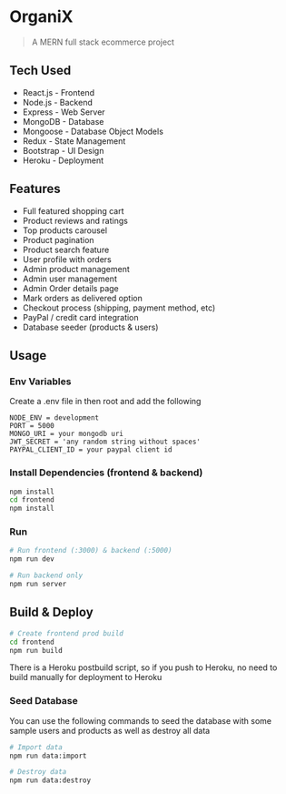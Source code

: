 # OrganiX

> A MERN full stack ecommerce project

## Tech Used

- React.js - Frontend
- Node.js - Backend
- Express - Web Server
- MongoDB - Database
- Mongoose - Database Object Models
- Redux - State Management
- Bootstrap - UI Design
- Heroku - Deployment

## Features

- Full featured shopping cart
- Product reviews and ratings
- Top products carousel
- Product pagination
- Product search feature
- User profile with orders
- Admin product management
- Admin user management
- Admin Order details page
- Mark orders as delivered option
- Checkout process (shipping, payment method, etc)
- PayPal / credit card integration
- Database seeder (products & users)

## Usage

### Env Variables

Create a .env file in then root and add the following

```
NODE_ENV = development
PORT = 5000
MONGO_URI = your mongodb uri
JWT_SECRET = 'any random string without spaces'
PAYPAL_CLIENT_ID = your paypal client id
```

### Install Dependencies (frontend & backend)

```bash
npm install
cd frontend
npm install
```

### Run

```bash
# Run frontend (:3000) & backend (:5000)
npm run dev

# Run backend only
npm run server
```

## Build & Deploy

```bash
# Create frontend prod build
cd frontend
npm run build
```

There is a Heroku postbuild script, so if you push to Heroku, no need to build manually for deployment to Heroku

### Seed Database

You can use the following commands to seed the database with some sample users and products as well as destroy all data

```bash
# Import data
npm run data:import

# Destroy data
npm run data:destroy
```
